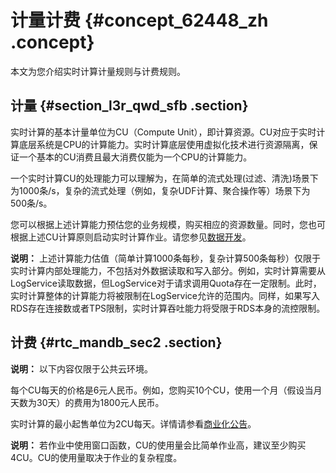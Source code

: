 # 计量计费 {#concept_62448_zh .concept}

本文为您介绍实时计算计量规则与计费规则。

## 计量 {#section_l3r_qwd_sfb .section}

实时计算的基本计量单位为CU（Compute Unit），即计算资源。CU对应于实时计算底层系统是CPU的计算能力。实时计算底层使用虚拟化技术进行资源隔离，保证一个基本的CU消费且最大消费仅能为一个CPU的计算能力。

一个实时计算CU的处理能力可以理解为，在简单的流式处理\(过滤、清洗\)场景下为1000条/s，复杂的流式处理（例如，复杂UDF计算、聚合操作等）场景下为500条/s。

您可以根据上述计算能力预估您的业务规模，购买相应的资源数量。同时，您也可根据上述CU计算原则启动实时计算作业。请您参见[数据开发](../../../../../cn.zh-CN/使用指南/数据开发/开发阶段.md#)。

**说明：** 上述计算能力估值（简单计算1000条每秒，复杂计算500条每秒）仅限于实时计算内部处理能力，不包括对外数据读取和写入部分。例如，实时计算需要从LogService读取数据，但LogService对于请求调用Quota存在一定限制。此时，实时计算整体的计算能力将被限制在LogService允许的范围内。同样，如果写入RDS存在连接数或者TPS限制，实时计算吞吐能力将受限于RDS本身的流控限制。

## 计费 {#rtc_mandb_sec2 .section}

**说明：** 以下内容仅限于公共云环境。

每个CU每天的价格是6元人民币。例如，您购买10个CU，使用一个月（假设当月天数为30天）的费用为1800元人民币。

实时计算的最小起售单位为2CU每天。详情请参看[商业化公告](https://yq.aliyun.com/articles/517056?spm=a2c4e.11155435.0.0.31d333121JqagX)。

**说明：** 若作业中使用窗口函数，CU的使用量会比简单作业高，建议至少购买4CU。CU的使用量取决于作业的复杂程度。

